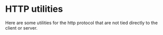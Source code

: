 # HTTP utilities

Here are some utilities for the http protocol that are not tied directly to the
client or server.
